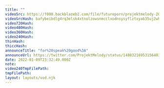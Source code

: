 ```yaml
---
title: ""
videoSrc: https://f000.backblazeb2.com/file/futureporn/projektmelody-2022-01-09.mp4
videoSrcHash: bafybeibdlg4rq3elsk4xtnolzowsnmcclxodnsysyflztxyab35uj2whga?filename=projektmelody-2022-01-09.mp4
video720Hash: 
video480Hash: 
video360Hash: 
video240Hash: 
thinHash: 
thiccHash: 
announceTitle: "for%20speak%20good%3A"
announceUrl: https://twitter.com/ProjektMelody/status/1480321695315640328
date: 2022-01-09T23:32:49.000Z
note: 
video240TmpFilePath: 
tmpFilePath: 
layout: layouts/vod.njk
---
```

